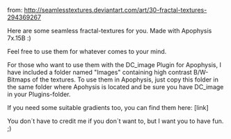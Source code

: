 from: http://seamlesstextures.deviantart.com/art/30-fractal-textures-294369267

Here are some seamless fractal-textures for you.
Made with Apophysis 7x.15B :)

Feel free to use them for whatever comes to your mind.

For those who want to use them with the DC_image Plugin for Apophysis, I have included a folder named "Images" containing high contrast B/W-Bitmaps of the textures.
To use them in Apophysis, just copy this folder in the same folder where Apohysis is located and be sure you have DC_image in your Plugins-folder.

If you need some suitable gradients too, you can find them here: [link]

You don´t have to credit me if you don´t want to, but I want you to have fun. ;) 
